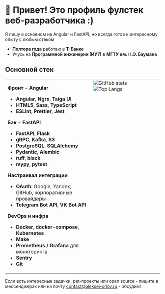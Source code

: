 # 👋 Привет! Это профиль фулстек веб-разработчика :)

Я пишу в основном на Angular и FastAPI, но всегда готов к интересному опыту с любым стеком

- **Полтора года** работаю в **Т-Банке**
- Учусь на **Программной инженерии (ИУ7)** в **МГТУ им. Н.Э. Баумана**

## Основной стек

<table border="0">
<tr>
<td valign="top" width="50%">

**Фронт - Angular**

- **Angular**, **Ngrx**, **Taiga UI**
- **HTML5**, **Sass**, **TypeScript**
- **ESLint**, **Prettier**, **Jest**

**Бэк - FastAPI**

- **FastAPI**, **Flask**
- **gRPC**, **Kafka**, **S3**
- **PostgreSQL**, **SQLAlchemy**
- **Pydantic**, **Alembic**
- **ruff**, **black**
- **mypy**, **pytest**

**Настраивал интеграции**

- **OAuth**: Google, Yandex, GitHub, корпоративные провайдеры
- **Telegram Bot API**, **VK Bot API**

**DevOps и инфра**

- **Docker**, **docker-compose**, **Kubernetes**
- **Make**
- **Prometheus / Grafana** для мониторинга
- **Sentry**
- **Git**
</td>

<td valign="top" width="40%">
<img src="https://github-readme-stats.vercel.app/api?username=siberianbearofficial&show_icons=true&theme=default&hide=HLSL,TeX,ShaderLab" alt="GitHub stats" />
<br/>
<img src="https://github-readme-stats.vercel.app/api/top-langs/?username=siberianbearofficial&layout=compact&langs_count=8&hide=html,css" alt="Top Langs" />
</td>
</tr>
</table>


Если есть интересные задачки, pet-проекты или open source - пишите в мессенджерах или на почту [contact@aleksei-orlov.ru](mailto:contact@aleksei-orlov.ru) - обсудим!
